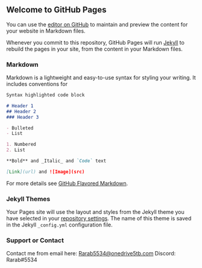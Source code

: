 ## Welcome to GitHub Pages

You can use the [editor on GitHub](https://github.com/Rarab5534/rarab.github.io/edit/gh-pages/index.md) to maintain and preview the content for your website in Markdown files.

Whenever you commit to this repository, GitHub Pages will run [Jekyll](https://jekyllrb.com/) to rebuild the pages in your site, from the content in your Markdown files.

### Markdown

Markdown is a lightweight and easy-to-use syntax for styling your writing. It includes conventions for

```markdown
Syntax highlighted code block

# Header 1
## Header 2
### Header 3

- Bulleted
- List

1. Numbered
2. List

**Bold** and _Italic_ and `Code` text

[Link](url) and ![Image](src)
```

For more details see [GitHub Flavored Markdown](https://guides.github.com/features/mastering-markdown/).

### Jekyll Themes

Your Pages site will use the layout and styles from the Jekyll theme you have selected in your [repository settings](https://github.com/Rarab5534/rarab.github.io/settings/pages). The name of this theme is saved in the Jekyll `_config.yml` configuration file.

### Support or Contact

Contact me from email here: Rarab5534@onedrive5tb.com 
Discord: Rarab#5534
